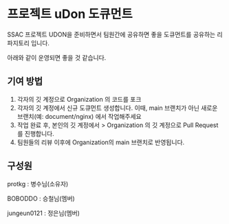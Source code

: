 # 프로젝트 uDon 도큐먼트

SSAC 프로젝트 UDON을 준비하면서 팀원간에 공유하면 좋을 도큐먼트를 공유하는 리파지토리 입니다.

아래와 같이 운영되면 좋을 것 같습니다.

## 기여 방법

1. 각자의 깃 계정으로 Organization 의 코드를 포크
2. 각자의 깃 계정에서 신규 도큐먼트 생성합니다. 이때, main 브랜치가 아닌 새로운 브랜치(예: document/nginx) 에서 작업해주세요
3. 작업 완료 후, 본인의 깃 계정에서 > Organization 의 깃 계정으로 Pull Request 를 진행합니다.
4. 팀원들의 리뷰 이후에 Organization의 main 브랜치로 반영됩니다.

## 구성원

protkg : 병수님(소유자)

BOBODDO : 승철님(멤버)

jungeun0121 : 정은님(멤버)
